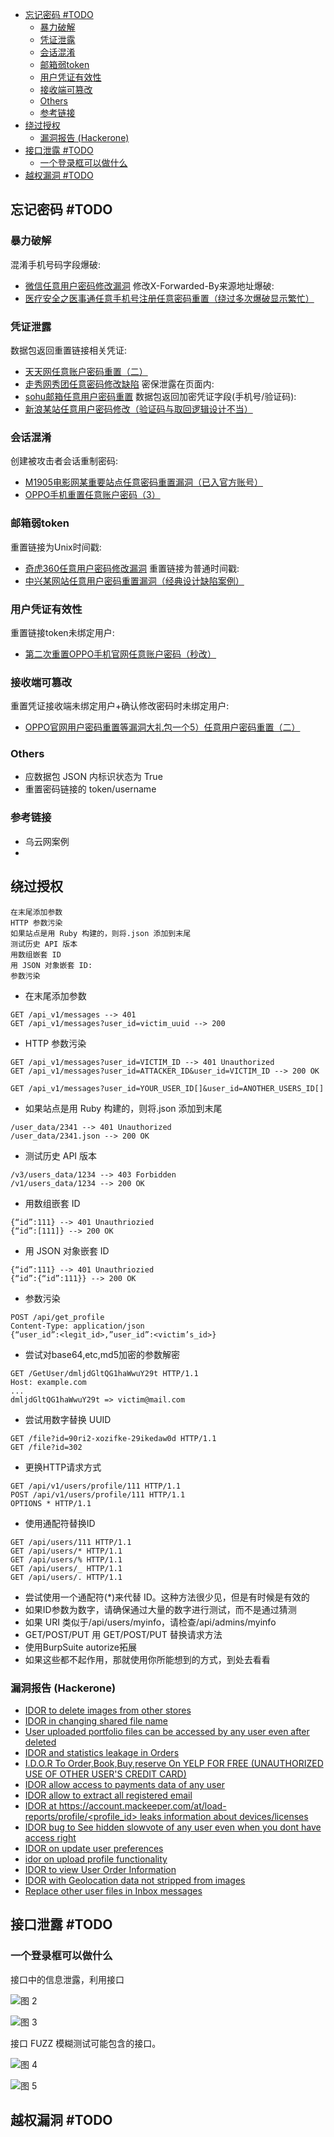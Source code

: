 - [忘记密码 #TODO](#忘记密码-todo)
  - [暴力破解](#暴力破解)
  - [凭证泄露](#凭证泄露)
  - [会话混淆](#会话混淆)
  - [邮箱弱token](#邮箱弱token)
  - [用户凭证有效性](#用户凭证有效性)
  - [接收端可篡改](#接收端可篡改)
  - [Others](#others)
  - [参考链接](#参考链接)
- [绕过授权](#绕过授权)
  - [漏洞报告 (Hackerone)](#漏洞报告-hackerone)
- [接口泄露 #TODO](#接口泄露-todo)
  - [一个登录框可以做什么](#一个登录框可以做什么)
- [越权漏洞 #TODO](#越权漏洞-todo)

## 忘记密码 #TODO

### 暴力破解
混淆手机号码字段爆破: 
- [微信任意用户密码修改漏洞](https://wy.zone.ci/bug_detail.php?wybug_id=wooyun-2012-011720)
修改X-Forwarded-By来源地址爆破:
- [医疗安全之医事通任意手机号注册任意密码重置（绕过多次爆破显示繁忙） ](https://wy.zone.ci/bug_detail.php?wybug_id=wooyun-2016-0216112)

### 凭证泄露
数据包返回重置链接相关凭证:
- [天天网任意账户密码重置（二）](https://wy.zone.ci/bug_detail.php?wybug_id=wooyun-2014-058210)
- [走秀网秀团任意密码修改缺陷](https://wy.zone.ci/bug_detail.php?wybug_id=wooyun-2012-05630)
密保泄露在页面内:
- [sohu邮箱任意用户密码重置](https://wy.zone.ci/bug_detail.php?wybug_id=wooyun-2012-04728)
数据包返回加密凭证字段(手机号/验证码):
- [新浪某站任意用户密码修改（验证码与取回逻辑设计不当）](https://wy.zone.ci/bug_detail.php?wybug_id=wooyun-2014-085124)

### 会话混淆
创建被攻击者会话重制密码:
- [M1905电影网某重要站点任意密码重置漏洞（已入官方账号） ](https://wy.zone.ci/bug_detail.php?wybug_id=wooyun-2016-0225958)
- [OPPO手机重置任意账户密码（3）](https://wy.zone.ci/bug_detail.php?wybug_id=wooyun-2014-053349)

### 邮箱弱token
重置链接为Unix时间戳:
- [奇虎360任意用户密码修改漏洞](https://wy.zone.ci/bug_detail.php?wybug_id=wooyun-2012-08333)
重置链接为普通时间戳:
- [中兴某网站任意用户密码重置漏洞（经典设计缺陷案例）](https://wy.zone.ci/bug_detail.php?wybug_id=wooyun-2015-090226)

### 用户凭证有效性
重置链接token未绑定用户:
- [第二次重置OPPO手机官网任意账户密码（秒改）](https://wy.zone.ci/bug_detail.php?wybug_id=wooyun-2014-053079)

### 接收端可篡改
重置凭证接收端未绑定用户+确认修改密码时未绑定用户:
- [OPPO官网用户密码重置等漏洞大礼包一个5）任意用户密码重置（二）](https://wy.zone.ci/bug_detail.php?wybug_id=wooyun-2013-019649)

### Others
- 应数据包 JSON 内标识状态为 True
- 重置密码链接的 token/username

### 参考链接
- 乌云网案例
- 

## 绕过授权

```
在末尾添加参数
HTTP 参数污染
如果站点是用 Ruby 构建的，则将.json 添加到末尾
测试历史 API 版本
用数组嵌套 ID
用 JSON 对象嵌套 ID:
参数污染
```

- 在末尾添加参数
```
GET /api_v1/messages --> 401 
GET /api_v1/messages?user_id=victim_uuid --> 200
```

- HTTP 参数污染

```
GET /api_v1/messages?user_id=VICTIM_ID --> 401 Unauthorized
GET /api_v1/messages?user_id=ATTACKER_ID&user_id=VICTIM_ID --> 200 OK

GET /api_v1/messages?user_id=YOUR_USER_ID[]&user_id=ANOTHER_USERS_ID[]
```

- 如果站点是用 Ruby 构建的，则将.json 添加到末尾

```
/user_data/2341 --> 401 Unauthorized
/user_data/2341.json --> 200 OK
```

- 测试历史 API 版本

```
/v3/users_data/1234 --> 403 Forbidden
/v1/users_data/1234 --> 200 OK
```

- 用数组嵌套 ID

```
{“id”:111} --> 401 Unauthriozied
{“id”:[111]} --> 200 OK
```

- 用 JSON 对象嵌套 ID

``` 
{“id”:111} --> 401 Unauthriozied
{“id”:{“id”:111}} --> 200 OK
```

- 参数污染

```
POST /api/get_profile
Content-Type: application/json
{“user_id”:<legit_id>,”user_id”:<victim’s_id>}
```

- 尝试对base64,etc,md5加密的参数解密

```
GET /GetUser/dmljdGltQG1haWwuY29t HTTP/1.1
Host: example.com
...
dmljdGltQG1haWwuY29t => victim@mail.com
```

- 尝试用数字替换 UUID

```
GET /file?id=90ri2-xozifke-29ikedaw0d HTTP/1.1
GET /file?id=302
```

- 更换HTTP请求方式

```
GET /api/v1/users/profile/111 HTTP/1.1
POST /api/v1/users/profile/111 HTTP/1.1
OPTIONS * HTTP/1.1
```

- 使用通配符替换ID

```
GET /api/users/111 HTTP/1.1
GET /api/users/* HTTP/1.1
GET /api/users/% HTTP/1.1
GET /api/users/_ HTTP/1.1
GET /api/users/. HTTP/1.1
```

- 尝试使用一个通配符(*)来代替 ID。这种方法很少见，但是有时候是有效的
- 如果ID参数为数字，请确保通过大量的数字进行测试，而不是通过猜测
- 如果 URI 类似于/api/users/myinfo，请检查/api/admins/myinfo
- GET/POST/PUT 用 GET/POST/PUT 替换请求方法
- 使用BurpSuite autorize拓展
- 如果这些都不起作用，那就使用你所能想到的方式，到处去看看


### 漏洞报告 (Hackerone)

- [IDOR to delete images from other stores](https://hackerone.com/reports/404797)
- [IDOR in changing shared file name](https://hackerone.com/reports/547663)
- [User uploaded portfolio files can be accessed by any user even after deleted](https://hackerone.com/reports/300179)
- [IDOR and statistics leakage in Orders](https://hackerone.com/reports/544329)
- [I.D.O.R To Order,Book,Buy,reserve On YELP FOR FREE (UNAUTHORIZED USE OF OTHER USER'S CREDIT CARD)](https://hackerone.com/reports/391092)
- [IDOR allow access to payments data of any user](https://hackerone.com/reports/751577)
- [IDOR allow to extract all registered email](https://hackerone.com/reports/302485)
- [IDOR at https://account.mackeeper.com/at/load-reports/profile/<profile_id> leaks information about devices/licenses](https://hackerone.com/reports/783117)
- [IDOR bug to See hidden slowvote of any user even when you dont have access right](https://hackerone.com/reports/661978)
- [IDOR on update user preferences](https://hackerone.com/reports/854290)
- [idor on upload profile functionality](https://hackerone.com/reports/741683)
- [IDOR to view User Order Information](https://hackerone.com/reports/287789)
- [IDOR with Geolocation data not stripped from images](https://hackerone.com/reports/906907)
- [Replace other user files in Inbox messages](https://hackerone.com/reports/322661)

## 接口泄露 #TODO

### 一个登录框可以做什么

接口中的信息泄露，利用接口

![图 2](../../@attachment/images/Security/Web安全/登录框的思路_1661087136881.png)  

![图 3](../../@attachment/images/Security/Web安全/登录框的思路_1661087222310.png)  

接口 FUZZ 模糊测试可能包含的接口。

![图 4](../../@attachment/images/Security/Web安全/登录框的思路_1661087247927.png)  

![图 5](../../@attachment/images/Security/Web安全/登录框的思路_1661087592488.png)  

## 越权漏洞 #TODO